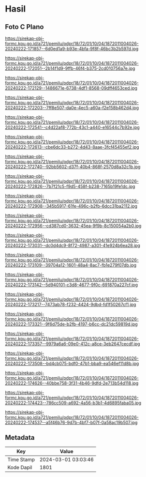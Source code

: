 # Hasil

## Foto C Plano

https://sirekap-obj-formc.kpu.go.id/a721/pemilu/pdpr/18/72/01/10/04/1872011004026-20240222-171857--6d0ed1a9-b93e-4bfa-9f8f-46bc3b2b597d.jpg

https://sirekap-obj-formc.kpu.go.id/a721/pemilu/pdpr/18/72/01/10/04/1872011004026-20240222-172051--2b14f1d9-9ffb-46f4-b375-2cd010756a7e.jpg

https://sirekap-obj-formc.kpu.go.id/a721/pemilu/pdpr/18/72/01/10/04/1872011004026-20240222-172129--1486671e-6738-4df1-8568-09dff4653ced.jpg

https://sirekap-obj-formc.kpu.go.id/a721/pemilu/pdpr/18/72/01/10/04/1872011004026-20240222-172203--7ff8e507-da0e-4ec5-a60a-f2e158b462d4.jpg

https://sirekap-obj-formc.kpu.go.id/a721/pemilu/pdpr/18/72/01/10/04/1872011004026-20240222-172541--c4d22af8-772b-43c1-a440-e16544c7b92e.jpg

https://sirekap-obj-formc.kpu.go.id/a721/pemilu/pdpr/18/72/01/10/04/1872011004026-20240222-172613--cbe6dc33-b272-4d43-8aae-3fcf45455ef2.jpg

https://sirekap-obj-formc.kpu.go.id/a721/pemilu/pdpr/18/72/01/10/04/1872011004026-20240222-172740--92bb5602-d37f-40b4-868f-2570d8a32c1b.jpg

https://sirekap-obj-formc.kpu.go.id/a721/pemilu/pdpr/18/72/01/10/04/1872011004026-20240222-172826--7b7f21c5-f9d5-458f-b238-7165b19fe1dc.jpg

https://sirekap-obj-formc.kpu.go.id/a721/pemilu/pdpr/18/72/01/10/04/1872011004026-20240222-172908--345b5917-61fe-496c-b2fb-6dcc31ba2112.jpg

https://sirekap-obj-formc.kpu.go.id/a721/pemilu/pdpr/18/72/01/10/04/1872011004026-20240222-172956--cd387cd0-3632-45ea-9f9b-8c150054a2b0.jpg

https://sirekap-obj-formc.kpu.go.id/a721/pemilu/pdpr/18/72/01/10/04/1872011004026-20240222-173031--dc0d4dc9-8f72-4987-a301-41e924b6ea28.jpg

https://sirekap-obj-formc.kpu.go.id/a721/pemilu/pdpr/18/72/01/10/04/1872011004026-20240222-173109--39704a12-1601-48a4-8ac7-fb1e279f07db.jpg

https://sirekap-obj-formc.kpu.go.id/a721/pemilu/pdpr/18/72/01/10/04/1872011004026-20240222-173142--5d940101-c3d8-4677-9f0c-691870a227cf.jpg

https://sirekap-obj-formc.kpu.go.id/a721/pemilu/pdpr/18/72/01/10/04/1872011004026-20240222-173217--7473ab78-f232-4424-9dbd-fd1f50267cf1.jpg

https://sirekap-obj-formc.kpu.go.id/a721/pemilu/pdpr/18/72/01/10/04/1872011004026-20240222-173321--9f6d75de-b2fb-4197-b6cc-dc21dc59819d.jpg

https://sirekap-obj-formc.kpu.go.id/a721/pemilu/pdpr/18/72/01/10/04/1872011004026-20240222-173357--9979a6a6-09e0-412c-a8ce-3eb2647cecdf.jpg

https://sirekap-obj-formc.kpu.go.id/a721/pemilu/pdpr/18/72/01/10/04/1872011004026-20240222-173508--bd4cb075-bdf0-47b1-bba9-ea546ef11d8b.jpg

https://sirekap-obj-formc.kpu.go.id/a721/pemilu/pdpr/18/72/01/10/04/1872011004026-20240222-174626--40bbe758-3f31-4b46-9dfd-2e713b54d118.jpg

https://sirekap-obj-formc.kpu.go.id/a721/pemilu/pdpr/18/72/01/10/04/1872011004026-20240222-174423--786cc509-a692-4a56-b3b1-4d6895faba05.jpg

https://sirekap-obj-formc.kpu.go.id/a721/pemilu/pdpr/18/72/01/10/04/1872011004026-20240222-174537--a5f46b76-9d7b-4bf7-b07f-0a58ac19b507.jpg


## Metadata

| Key        | Value               |
| ---------- | ------------------- |
| Time Stamp | 2024-03-01 03:03:46 |
| Kode Dapil | 1801                |



